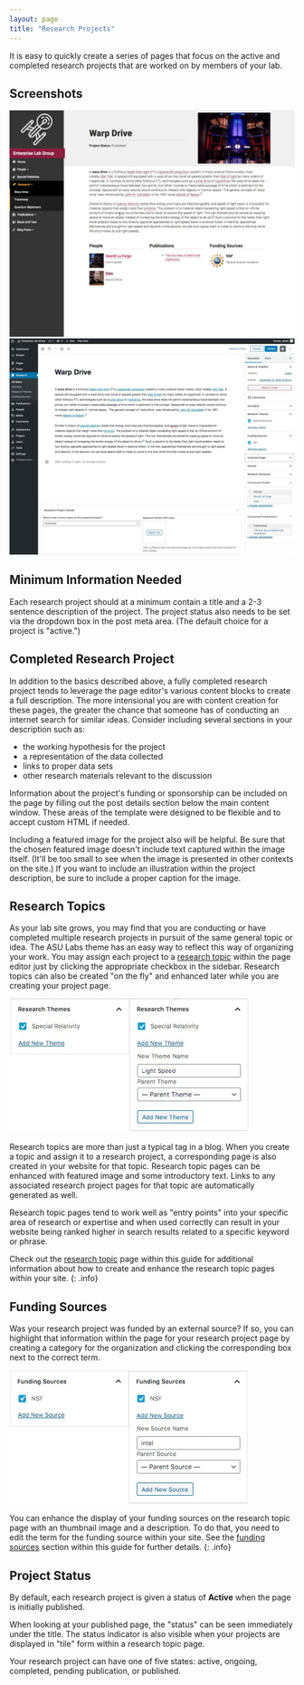 ```yaml
---
layout: page
title: "Research Projects"
---
```


It is easy to quickly create a series of pages that focus on the active and completed research projects that are worked on by members of your lab.

## Screenshots

<div class="lightbox">
    <a href="../assets/img/research-front.jpg">
        <img src="../assets/img/research-front.jpg" alt="Screen shot: Sample research project page" />
    </a>
    <a href="../assets/img/research-create.jpg">
        <img src="../assets/img/research-create.jpg" alt="Screen Shot: Steps for adding the directory page to the menu." />
    </a>
</div>

## Minimum Information Needed

Each research project should at a minimum contain a title and a 2-3 sentence description of the project. The project status also needs to be set via the dropdown box in the post meta area. (The default choice for a project is "active.")

## Completed Research Project

In addition to the basics described above, a fully completed research project tends to leverage the page editor's various content blocks to create a full description. The more intensional you are with content creation for these pages, the greater the chance that someone has of conducting an internet search for similar ideas. Consider including several sections in your description such as:

- the working hypothesis for the project
- a representation of the data collected
- links to proper data sets
- other research materials relevant to the discussion

Information about the project's funding or sponsorship can be included on the page by filling out the post details section below the main content window. These areas of the template were designed to be flexible and to accept custom HTML if needed.

Including a featured image for the project also will be helpful. Be sure that the chosen featured image doesn't include text captured within the image itself. (It'll be too small to see when the image is presented in other contexts on the site.) If you want to include an illustration within the project description, be sure to include a proper caption for the image.

## Research Topics

As your lab site grows, you may find that you are conducting or have completed multiple research projects in pursuit of the same general topic or idea. The ASU Labs theme has an easy way to reflect this way of organizing your work. You may assign each project to a [research topic](../research-topic.html) within the page editor just by clicking the appropriate checkbox in the sidebar. Research topics can also be created "on the fly" and enhanced later while you are creating your project page.

<div class="lightbox">
    <a href="../assets/img/research-topics-post-editor.jpg">
        <img src="../assets/img/research-topics-post-editor.jpg" alt="Screen shot: Creating and assigning a reseach topic category within the post editor." />
    </a>
</div>

Research topics are more than just a typical tag in a blog. When you create a topic and assign it to a research project, a corresponding page is also created in your website for that topic. Research topic pages can be enhanced with featured image and some introductory text. Links to any associated research project pages for that topic are automatically generated as well.

Research topic pages tend to work well as "entry points" into your specific area of research or expertise and when used correctly can result in your website being ranked higher in search results related to a specific keyword or phrase.

Check out the [research topic](../research-topic.html) page within this guide for additional information about how to create and enhance the research topic pages within your site.
{: .info}

## Funding Sources

Was your research project was funded by an external source? If so, you can highlight that information within the page for your research project page by creating a category for the organization and clicking the corresponding box next to the correct term.

<div class="lightbox">
    <a href="../assets/img/funding-sources-post-editor.jpg">
        <img src="../assets/img/funding-sources-post-editor.jpg" alt="Screen shot: Creating and assigning a funding source category within the post editor." />
    </a>
</div>

You can enhance the display of your funding sources on the research topic page with an thumbnail image and a description. To do that, you need to edit the term for the funding source within your site. See the [funding sources](../categories#funding-sources) section within this guide for further details.
{: .info}

## Project Status

By default, each research project is given a status of **Active** when the page is initially published.

When looking at your published page, the "status" can be seen immediately under the title. The status indicator is also visible when your projects are displayed in "tile" form within a research topic page.

Your research project can have one of five states: active, ongoing, completed, pending publication, or published.
